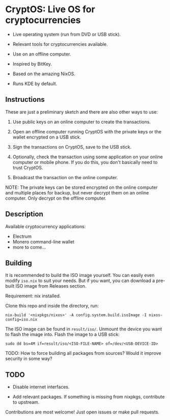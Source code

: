 # CryptOS: Live OS for cryptocurrencies

- Live operating system (run from DVD or USB stick).

- Relevant tools for cryptocurrencies available.

- Use on an offline computer.

- Inspired by BitKey.

- Based on the amazing NixOS.

- Runs KDE by default.

## Instructions

These are just a preliminary sketch and there are also other ways to use:

1. Use public keys on an online computer to create the transactions.

2. Open an offline computer running CryptOS with the private keys or the wallet
   encrypted on a USB stick.

3. Sign the transactions on CryptOS, save to the USB stick.

4. Optionally, check the transaction using some application on your online
   computer or mobile phone. If you do this, you don't basically need to trust
   CryptOS.

5. Broadcast the transaction on the online computer.

NOTE: The private keys can be stored encrypted on the online computer and
multiple places for backup, but never decrypt them on an online computer. Only
decrypt on the offline computer.


## Description

Available cryptocurrency applications:

- Electrum
- Monero command-line wallet
- more to come...

## Building

It is recommended to build the ISO image yourself. You can easily even modify
`iso.nix` to suit your needs. But if you want, you can download a pre-built ISO
image from Releases section.
 
Requirement: nix installed.

Clone this repo and inside the directory, run:

```
nix-build '<nixpkgs/nixos>' -A config.system.build.isoImage -I nixos-config=iso.nix
```

The ISO image can be found in `result/iso/`. Unmount the device you want to
flash the image into. Flash the image to a USB stick:

```
sudo dd bs=4M if=result/iso/<ISO-FILE-NAME> of=/dev/<USB-DEVICE-ID>
```

TODO: How to force building all packages from sources? Would it improve
security in some way?


## TODO

- Disable internet interfaces.

- Add relevant packages. If something is missing from nixpkgs, contribute to upstream.

Contributions are most welcome! Just open issues or make pull requests.
